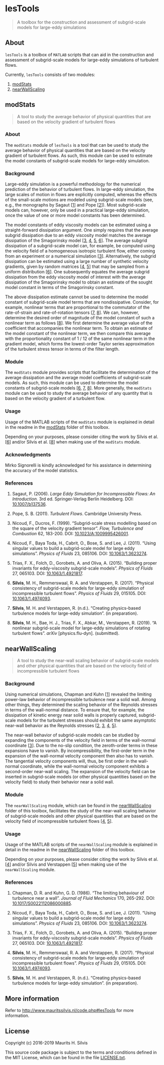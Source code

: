 # lesTools

> A toolbox for the construction and assessment of subgrid-scale models for large-eddy simulations

## About

`lesTools` is a toolbox of `MATLAB` scripts that can aid in the construction and assessment of subgrid-scale models for large-eddy simulations of turbulent flows.

Currently, `lesTools` consists of two modules:

1. [modStats](#modStats)
2. [nearWallScaling](#nearwallscaling)

## modStats

> A tool to study the average behavior of physical quantities that are based on the velocity gradient of turbulent flows

### About

The `modStats` module of `lesTools` is a tool that can be used to study the average behavior of physical quantities that are based on the velocity gradient of turbulent flows.
As such, this module can be used to estimate the model constants of subgrid-scale models for large-eddy simulation.

### Background

Large-eddy simulation is a powerful methodology for the numerical prediction of the behavior of turbulent flows.
In large-eddy simulation, the large scales of motion in flows are explicitly computed, whereas the effects of the small-scale motions are modeled using subgrid-scale models (see, e.g., the monographs by Sagaut [[1](#sagaut2006ms)] and Pope [[2](#pope2011ms)]).
Most subgrid-scale models can, however, only be used in a practical large-eddy simulation, once the value of one or more model constants has been determined.

The model constants of eddy viscosity models can be estimated using a straight-forward dissipation argument.
One simply requires that the average subgrid dissipation due to an eddy viscosity model matches the average dissipation of the Smagorinsky model [[3](#nicoudducros1999ms), [4](#nicoudetal2011ms), [5](#triasetal2015ms), [6](#silvisetal2017ms)].
The average subgrid dissipation of a subgrid-scale model can, for example, be computed using the velocity field of a homogeneous isotropic turbulent flow, either coming from an experiment or a numerical simulation [[3](#nicoudducros1999ms)].
Alternatively, the subgrid dissipation can be estimated using a large number of synthetic velocity gradients, given by random matrices [[4](#nicoudetal2011ms), [5](#triasetal2015ms)] that may be sampled from a uniform distribution [[6](#silvisetal2017ms)].
One subsequently equates the average subgrid dissipation from the eddy viscosity model of interest with the average dissipation of the Smagorinsky model to obtain an estimate of the sought model constant in terms of the Smagorinsky constant.

The above dissipation estimate cannot be used to determine the model constant of subgrid-scale model terms that are nondissipative.
Consider, for example, nonlinear terms that are proportional to the commutator of the rate-of-strain and rate-of-rotation tensors [[7](#silvisverstappenndms), [8](#silvisetal2019ms)].
We can, however, determine the desired order of magnitude of the model constant of such a nonlinear term as follows [[8](#silvisetal2019ms)].
We first determine the average value of the coefficient that accompanies the nonlinear term.
To obtain an estimate of the model constant of the nonlinear term, we then compare this average with the proportionality constant of 1 / 12 of the same nonlinear term in the gradient model, which forms the lowest-order Taylor series approximation of the turbulent stress tensor in terms of the filter length.

### Module

The `modStats` module provides scripts that facilitate the determination of the average dissipation and the average model coefficients of subgrid-scale models.
As such, this module can be used to determine the model constants of subgrid-scale models [[6](#silvisetal2017ms), [7](#silvisverstappenndms), [8](#silvisetal2019ms)].
More generally, the `modStats` module can be used to study the average behavior of any quantity that is based on the velocity gradient of a turbulent flow.

### Usage

Usage of the MATLAB scripts of the `modStats` module is explained in detail in the readme in the [modStats](modStats) folder of this toolbox.

Depending on your purposes, please consider citing the work by Silvis et al. [[6](#silvisetal2017ms)] and/or Silvis et al. [[8](#silvisetal2019ms)] when making use of the `modStats` module.

### Acknowledgments

Mirko Signorelli is kindly acknowledged for his assistance in determining the accuracy of the model statistics.

### References

1. Sagaut, P. (2006). <a name="sagaut2006ms"></a> <i>Large Eddy Simulation for Incompressible Flows: An Introduction</i>. 3rd ed. Springer-Verlag Berlin Heidelberg. DOI: [10.1007/b137536](http://doi.org/10.1007/b137536).

2. Pope, S. B. (2011). <a name="pope2011ms"></a> *Turbulent Flows*. Cambridge University Press.

3. Nicoud, F., Ducros, F. (1999). <a name="nicoudducros1999ms"></a> “Subgrid-scale stress modelling based on the square of the velocity gradient tensor”. *Flow, Turbulence and Combustion* 62, 183-200. DOI: [10.1023/A:1009995426001](http://doi.org/10.1023/A:1009995426001).

4. Nicoud, F., Baya Toda, H., Cabrit, O., Bose, S. and Lee, J. (2011). <a name="nicoudetal2011ms"></a> “Using singular values to build a subgrid-scale model for large eddy simulations”. *Physics of Fluids* 23, 085106. DOI: [10.1063/1.3623274](http://doi.org/10.1063/1.3623274).

5. Trias, F. X., Folch, D., Gorobets, A. and Oliva, A. (2015). <a name="triasetal2015ms"></a> “Building proper invariants for eddy-viscosity subgrid-scale models”. *Physics of Fluids* 27, 065103. DOI: [10.1063/1.4921817](http://doi.org/10.1063/1.4921817).

6. **Silvis**, M. H., Remmerswaal, R. A. and Verstappen, R. (2017). <a name="silvisetal2017ms"></a> “Physical consistency of subgrid-scale models for large-eddy simulation of incompressible turbulent flows”. *Physics of Fluids* 29, 015105. DOI: [10.1063/1.4974093](http://doi.org/10.1063/1.4974093).

7. **Silvis**, M. H. and Verstappen, R. (n.d.). <a name="silvisverstappenndms"></a> “Creating physics-based turbulence models for large-eddy simulation”. (in preparation).

8. **Silvis**, M. H., Bae, H. J., Trias, F. X., Abkar, M., Verstappen, R. (2019). <a name="silvisetal2019ms"></a> &#8220;A nonlinear subgrid-scale model for large-eddy simulations of rotating turbulent flows&#8221;. *arXiv* [physics.flu-dyn]. (submitted). 

## nearWallScaling

> A tool to study the near-wall scaling behavior of subgrid-scale models and other physical quantities that are based on the velocity field of incompressible turbulent flows

### Background

Using numerical simulations, Chapman and Kuhn [[1](#chapmankuhn1986nws)] revealed the limiting power-law behavior of incompressible turbulence near a solid wall.
Among other things, they determined the scaling behavior of the Reynolds stresses in terms of the wall-normal distance.
To ensure that, for example, the dissipation of kinetic energy near solid walls is properly captured, subgrid-scale models for the turbulent stresses should exhibit the same asymptotic near-wall behavior as the Reynolds stresses [[2](#nicoudetal2011nws), [3](#triasetal2015nws), [4](#silvisetal2017nws), [5](#silvisverstappenndnws)].

The near-wall behavior of subgrid-scale models can be studied by expanding the components of the velocity field in terms of the wall-normal coordinate [[3](#triasetal2015nws)].
Due to the no-slip condition, the zeroth-order terms in these expansions have to vanish.
By incompressibility, the first-order term in the expansion of the wall-normal velocity component then also has to vanish.
The tangential velocity components will, thus, be first order in the wall-normal coordinate, while the wall-normal velocity component exhibits a second-order near-wall scaling.
The expansion of the velocity field can be inserted in subgrid-scale models (or other physical quantities based on the velocity field) to study their behavior near a solid wall.

### Module

The `nearWallScaling` module, which can be found in the [nearWallScaling](nearWallScaling) folder of this toolbox, facilitates the study of the near-wall scaling behavior of subgrid-scale models and other physical quantities that are based on the velocity field of incompressible turbulent flows [[4](#silvisetal2017nws), [5](#silvisverstappenndnws)].

### Usage

Usage of the MATLAB scripts of the `nearWallScaling` module is explained in detail in the readme in the [nearWallScaling](nearWallScaling) folder of this toolbox.

Depending on your purposes, please consider citing the work by Silvis et al. [[4](#silvisetal2017nws)] and/or Silvis and Verstappen [[5](#silvisverstappenndnws)] when making use of the `nearWallScaling` module.

### References

1. Chapman, D. R. and Kuhn, G. D. (1986). <a name="chapmankuhn1986nws"></a> “The limiting behaviour of turbulence near a wall”. *Journal of Fluid Mechanics* 170, 265-292. DOI: [10.1017/S0022112086000885](http://doi.org/10.1017/S0022112086000885).

2. Nicoud, F., Baya Toda, H., Cabrit, O., Bose, S. and Lee, J. (2011). <a name="nicoudetal2011nws"></a> “Using singular values to build a subgrid-scale model for large eddy simulations”. *Physics of Fluids* 23, 085106. DOI: [10.1063/1.3623274](http://doi.org/10.1063/1.3623274).

3. Trias, F. X., Folch, D., Gorobets, A. and Oliva, A. (2015). <a name="triasetal2015nws"></a> “Building proper invariants for eddy-viscosity subgrid-scale models”. *Physics of Fluids* 27, 065103. DOI: [10.1063/1.4921817](http://doi.org/10.1063/1.4921817).

4. **Silvis**, M. H., Remmerswaal, R. A. and Verstappen, R. (2017). <a name="silvisetal2017nws"></a> “Physical consistency of subgrid-scale models for large-eddy simulation of incompressible turbulent flows”. *Physics of Fluids* 29, 015105. DOI: [10.1063/1.4974093](http://doi.org/10.1063/1.4974093).

5. **Silvis**, M. H. and Verstappen, R. (n.d.). <a name="silvisverstappenndnws"></a> “Creating physics-based turbulence models for large-eddy simulation”. (in preparation).

## More information

Refer to http://www.mauritssilvis.nl/code.php#lesTools for more information.

## License

Copyright (c) 2016-2019 Maurits H. Silvis

This source code package is subject to the terms and conditions defined in the MIT License, which can be found in the file [LICENSE.txt](LICENSE.txt).
